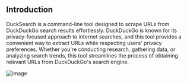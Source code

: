 ## Introduction
DuckSearch is a command-line tool designed to scrape URLs from DuckDuckGo search results effortlessly. DuckDuckGo is known for its privacy-focused approach to internet searches, and this tool provides a convenient way to extract URLs while respecting users' privacy preferences. Whether you're conducting research, gathering data, or analyzing search trends, this tool streamlines the process of obtaining relevant URLs from DuckDuckGo's search engine.

![image](https://github.com/WhiteH4T-Dev/DuckSearch/assets/83751620/74d165b9-b369-4116-b43a-3e3c2314d0a6)

